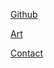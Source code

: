 [Github](https://github.com/DavidSpickett)

[Art](https://dsdraws.tumblr.com/)

[Contact](mailto:david@davidspickett.co.uk)
